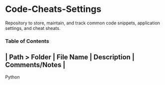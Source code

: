 # Code-Cheats-Settings

Repository to store, maintain, and track common code snippets, application settings, and cheat sheats.

### Table of Contents  

| Path > Folder | File Name | Description | Comments/Notes |
------------------------------------------------------------
Python
